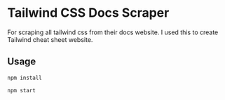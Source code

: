 # Tailwind CSS Docs Scraper

For scraping all tailwind css from their docs website.
I used this to create Tailwind cheat sheet website.


## Usage

```sh
npm install

npm start
```
